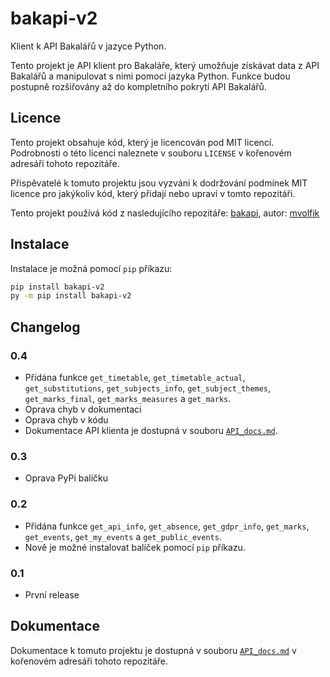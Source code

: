 # bakapi-v2
Klient k API Bakalářů v jazyce Python.

Tento projekt je API klient pro Bakaláře, který umožňuje získávat data z API Bakalářů a manipulovat s nimi pomocí jazyka Python. Funkce budou postupně rozšiřovány až do kompletního pokrytí API Bakalářů.

## Licence
Tento projekt obsahuje kód, který je licencován pod MIT licencí. Podrobnosti o této licenci naleznete v souboru `LICENSE` v kořenovém adresáři tohoto repozitáře. 

Přispěvatelé k tomuto projektu jsou vyzváni k dodržování podmínek MIT licence pro jakýkoliv kód, který přidají nebo upraví v tomto repozitáři.

Tento projekt používá kód z nasledujícího repozitáře:
[bakapi](https://github.com/mvolfik/bakapi), autor: [mvolfik](https://github.com/mvolfik)

## Instalace
Instalace je možná pomocí `pip` příkazu:
```bash
pip install bakapi-v2
py -m pip install bakapi-v2
```
## Changelog
### 0.4
- Přidána funkce `get_timetable`, `get_timetable_actual`, `get_substitutions`, `get_subjects_info`, `get_subject_themes`, `get_marks_final`, `get_marks_measures` a `get_marks`.
- Oprava chyb v dokumentaci
- Oprava chyb v kódu
- Dokumentace API klienta je dostupná v souboru [`API_docs.md`](https://github.com/MortikCZ/bakapi-v2/blob/main/API_docs.md).
### 0.3 
- Oprava PyPi balíčku
### 0.2
- Přidána funkce `get_api_info`, `get_absence`, `get_gdpr_info`, `get_marks`, `get_events`, `get_my_events` a `get_public_events`.
- Nově je možné instalovat balíček pomocí `pip` příkazu.
### 0.1
- První release 

## Dokumentace
Dokumentace k tomuto projektu je dostupná v souboru [`API_docs.md`](https://github.com/MortikCZ/bakapi-v2/blob/main/API_docs.md) v kořenovém adresáři tohoto repozitáře.
